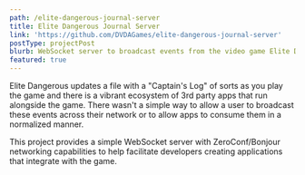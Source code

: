 ```yaml
---
path: /elite-dangerous-journal-server
title: Elite Dangerous Journal Server
link: 'https://github.com/DVDAGames/elite-dangerous-journal-server'
postType: projectPost
blurb: WebSocket server to broadcast events from the video game Elite Dangerous.
featured: true
---
```

Elite Dangerous updates a file with a "Captain's Log" of sorts as you play the game
and there is a vibrant ecosystem of 3rd party apps that run alongside the game. There
wasn't a simple way to allow a user to broadcast these events across their network
or to allow apps to consume them in a normalized manner.

This project provides a simple WebSocket server with ZeroConf/Bonjour networking capabilities
to help facilitate developers creating applications that integrate with the game.
